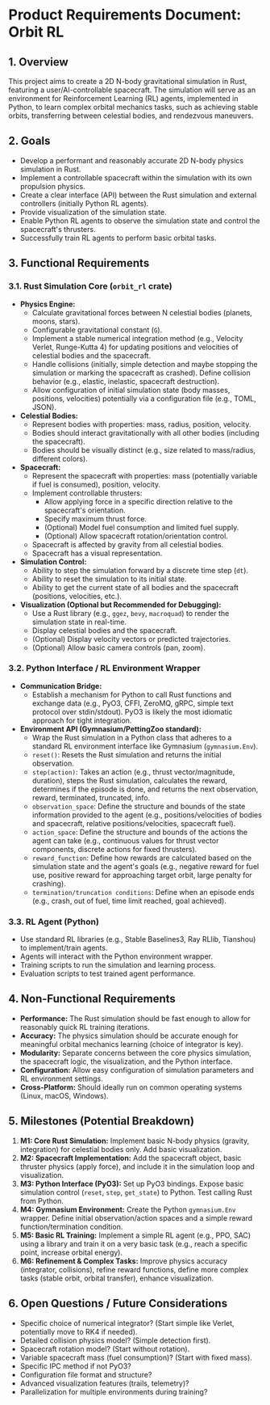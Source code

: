 # Product Requirements Document: Orbit RL

## 1. Overview

This project aims to create a 2D N-body gravitational simulation in Rust, featuring a user/AI-controllable spacecraft. The simulation will serve as an environment for Reinforcement Learning (RL) agents, implemented in Python, to learn complex orbital mechanics tasks, such as achieving stable orbits, transferring between celestial bodies, and rendezvous maneuvers.

## 2. Goals

* Develop a performant and reasonably accurate 2D N-body physics simulation in Rust.
* Implement a controllable spacecraft within the simulation with its own propulsion physics.
* Create a clear interface (API) between the Rust simulation and external controllers (initially Python RL agents).
* Provide visualization of the simulation state.
* Enable Python RL agents to observe the simulation state and control the spacecraft's thrusters.
* Successfully train RL agents to perform basic orbital tasks.

## 3. Functional Requirements

### 3.1. Rust Simulation Core (`orbit_rl` crate)

* **Physics Engine:**
  * Calculate gravitational forces between N celestial bodies (planets, moons, stars).
  * Configurable gravitational constant (`G`).
  * Implement a stable numerical integration method (e.g., Velocity Verlet, Runge-Kutta 4) for updating positions and velocities of celestial bodies and the spacecraft.
  * Handle collisions (initially, simple detection and maybe stopping the simulation or marking the spacecraft as crashed). Define collision behavior (e.g., elastic, inelastic, spacecraft destruction).
  * Allow configuration of initial simulation state (body masses, positions, velocities) potentially via a configuration file (e.g., TOML, JSON).
* **Celestial Bodies:**
  * Represent bodies with properties: mass, radius, position, velocity.
  * Bodies should interact gravitationally with all other bodies (including the spacecraft).
  * Bodies should be visually distinct (e.g., size related to mass/radius, different colors).
* **Spacecraft:**
  * Represent the spacecraft with properties: mass (potentially variable if fuel is consumed), position, velocity.
  * Implement controllable thrusters:
    * Allow applying force in a specific direction relative to the spacecraft's orientation.
    * Specify maximum thrust force.
    * (Optional) Model fuel consumption and limited fuel supply.
    * (Optional) Allow spacecraft rotation/orientation control.
  * Spacecraft is affected by gravity from all celestial bodies.
  * Spacecraft has a visual representation.
* **Simulation Control:**
  * Ability to step the simulation forward by a discrete time step (`dt`).
  * Ability to reset the simulation to its initial state.
  * Ability to get the current state of all bodies and the spacecraft (positions, velocities, etc.).
* **Visualization (Optional but Recommended for Debugging):**
  * Use a Rust library (e.g., `ggez`, `bevy`, `macroquad`) to render the simulation state in real-time.
  * Display celestial bodies and the spacecraft.
  * (Optional) Display velocity vectors or predicted trajectories.
  * (Optional) Allow basic camera controls (pan, zoom).

### 3.2. Python Interface / RL Environment Wrapper

* **Communication Bridge:**
  * Establish a mechanism for Python to call Rust functions and exchange data (e.g., PyO3, CFFI, ZeroMQ, gRPC, simple text protocol over stdin/stdout). PyO3 is likely the most idiomatic approach for tight integration.
* **Environment API (Gymnasium/PettingZoo standard):**
  * Wrap the Rust simulation in a Python class that adheres to a standard RL environment interface like Gymnasium (`gymnasium.Env`).
  * `reset()`: Resets the Rust simulation and returns the initial observation.
  * `step(action)`: Takes an action (e.g., thrust vector/magnitude, duration), steps the Rust simulation, calculates the reward, determines if the episode is done, and returns the next observation, reward, terminated, truncated, info.
  * `observation_space`: Define the structure and bounds of the state information provided to the agent (e.g., positions/velocities of bodies and spacecraft, relative positions/velocities, spacecraft fuel).
  * `action_space`: Define the structure and bounds of the actions the agent can take (e.g., continuous values for thrust vector components, discrete actions for fixed thrusters).
  * `reward_function`: Define how rewards are calculated based on the simulation state and the agent's goals (e.g., negative reward for fuel use, positive reward for approaching target orbit, large penalty for crashing).
  * `termination/truncation conditions`: Define when an episode ends (e.g., crash, out of fuel, time limit reached, goal achieved).

### 3.3. RL Agent (Python)

* Use standard RL libraries (e.g., Stable Baselines3, Ray RLlib, Tianshou) to implement/train agents.
* Agents will interact with the Python environment wrapper.
* Training scripts to run the simulation and learning process.
* Evaluation scripts to test trained agent performance.

## 4. Non-Functional Requirements

* **Performance:** The Rust simulation should be fast enough to allow for reasonably quick RL training iterations.
* **Accuracy:** The physics simulation should be accurate enough for meaningful orbital mechanics learning (choice of integrator is key).
* **Modularity:** Separate concerns between the core physics simulation, the spacecraft logic, the visualization, and the Python interface.
* **Configuration:** Allow easy configuration of simulation parameters and RL environment settings.
* **Cross-Platform:** Should ideally run on common operating systems (Linux, macOS, Windows).

## 5. Milestones (Potential Breakdown)

1. **M1: Core Rust Simulation:** Implement basic N-body physics (gravity, integration) for celestial bodies only. Add basic visualization.
2. **M2: Spacecraft Implementation:** Add the spacecraft object, basic thruster physics (apply force), and include it in the simulation loop and visualization.
3. **M3: Python Interface (PyO3):** Set up PyO3 bindings. Expose basic simulation control (`reset`, `step`, `get_state`) to Python. Test calling Rust from Python.
4. **M4: Gymnasium Environment:** Create the Python `gymnasium.Env` wrapper. Define initial observation/action spaces and a simple reward function/termination condition.
5. **M5: Basic RL Training:** Implement a simple RL agent (e.g., PPO, SAC) using a library and train it on a very basic task (e.g., reach a specific point, increase orbital energy).
6. **M6: Refinement & Complex Tasks:** Improve physics accuracy (integrator, collisions), refine reward functions, define more complex tasks (stable orbit, orbital transfer), enhance visualization.

## 6. Open Questions / Future Considerations

* Specific choice of numerical integrator? (Start simple like Verlet, potentially move to RK4 if needed).
* Detailed collision physics model? (Simple detection first).
* Spacecraft rotation model? (Start without rotation).
* Variable spacecraft mass (fuel consumption)? (Start with fixed mass).
* Specific IPC method if not PyO3?
* Configuration file format and structure?
* Advanced visualization features (trails, telemetry)?
* Parallelization for multiple environments during training?
